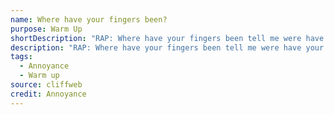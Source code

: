 ```yaml
---
name: Where have your fingers been?
purpose: Warm Up
shortDescription: "RAP: Where have your fingers been tell me were have your fingers been, say whaat!"
description: "RAP: Where have your fingers been tell me were have your fingers been, say whaat! X 2 (after the student has done their drill) RAP REPRISE: And that's where your fingers have been!"
tags:
  - Annoyance
  - Warm up
source: cliffweb
credit: Annoyance
---
```

